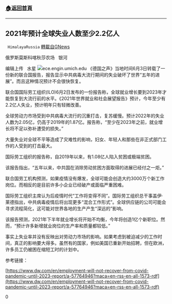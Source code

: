 ###  [:house:返回首頁](https://github.com/ourhimalayas/txt)
---

## 2021年预计全球失业人数至少2.2亿人
` HimalayaRussia` [轉載自GNews](https://gnews.org/zh-hans/1293041/)

俄罗斯莫斯科喀秋莎农场   银河

编辑上传   水星
![]()![](https://gnews-media-offload.s3.amazonaws.com/wp-content/uploads/2021/06/02231142/E.jpg)ece.engin.umich.edu
《德国之声》当地时间6月3日转载了一份新的联合国报告，报告显示中共病毒大流行期间的失业破坏了世界“五年的进展”。而且这种情况预计不会很快恢复。

联合国国际劳工组织(ILO)6月2日发布的一份报告称，全球就业增长要到2023年才能恢复到大流行前的水平。《2021年世界就业和社会展望报告》预计，今年至少有2.2亿人失业，预计明年只有轻微改善。

全球劳动力市场受到中共病毒大流行的沉重打击，复苏缓慢。预计2022年的失业人数为2.05亿，仍高于2019年的1.87亿。报告称，“至少在2023年之前，就业增长将不足以弥补遭受的损失。”

大量失业对全球不平等造成了灾难性的影响，妇女、年轻人和那些在非正式部门工作的人受到的打击最大。

国际劳工组织的报告称，自2019年以来，有1.08亿人陷入贫困或极端贫困。

该报告指出，“五年以来，中共国在消除劳动贫困方面取得的进展已经付之一炬。”

联合国劳工机构预测，如果疫情没有爆发，全球可能会创造大约3000万个新工作岗位。而相反的是目前许多小企业已经破产或面临严重困难。

国际劳工组织主席认为后疫情时代“工作将变得不同”。国际劳工组织总干事盖伊·莱德指出，中共病毒疫情后将出现更多“混合工作形式”。全球供应链的公司可能会寻求流程简化，这可能对世界各地的生产产生“深远的”影响。

该报告预测，2021年下半年就业增长将开始不均衡，今年将创造1亿个新职位。然而，“预计许多新增就业岗位的生产率和质量都较低。”

事实上失业率并没有反映出对劳动力市场的影响。如果考虑到被迫减少的工作时间，真正的影响要大得多。虽然有的国家，例如美国已重新开始招聘，但在欧洲，许多员工仍被困在缩短工时的计划中。

参考链接：

[https://www.dw.com/en/employment-will-not-recover-from-covid-pandemic-until-2023-report/a-57764946?maca=en-rss-en-all-1573-rdf](https://www.dw.com/en/employment-will-not-recover-from-covid-pandemic-until-2023-report/a-57764946?maca=en-rss-en-all-1573-rdf)

0
